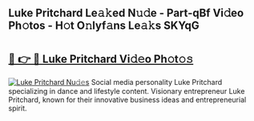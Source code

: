 ## Luke Pritchard Le𝚊𝚔ed N𝚞𝚍e - Part-qBf Vi𝚍eo Ph𝚘tos - H𝚘t O𝚗lyf𝚊ns Le𝚊𝚔s SKYqG

# <h2><a href="http://hf570c.feru.top/?c=Luke+Pritchard">🔗 👉 🔴 Luke Pritchard Vi𝚍𝚎o Ph𝚘t𝚘𝚜</a></h2>

[![Luke Pritchard Nu𝚍𝚎s](https://i.imgur.com/0TWrTi3.gif)](http://hf570c.feru.top/?c=Luke+Pritchard)
Social media personality Luke Pritchard specializing in dance and lifestyle content. Visionary entrepreneur Luke Pritchard, known for their innovative business ideas and entrepreneurial spirit. 
